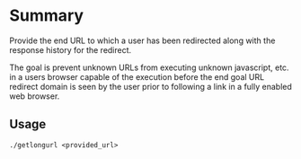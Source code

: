 # Summary

Provide the end URL to which a user has been redirected
along with the response history for the redirect.

The goal is prevent unknown URLs from executing unknown javascript, etc. in a
users browser capable of the execution before the end goal URL redirect domain
is seen by the user prior to following a link in a fully enabled web browser.

## Usage
~~~~
./getlongurl <provided_url>
~~~~
